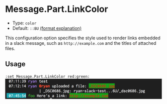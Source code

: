 # Message.Part.LinkColor

- Type: `color`
- Default: `::BU` [(format explanation)](../colors.md)

This configuration option specifies the style used to render links embedded in a slack message, such
as `http://example.com` and the titles of attached files.

## Usage
`:set Message.Part.LinkColor red:green:`
![gifs/Message.Part.LinkColor.png](gifs/Message.Part.LinkColor.png)
